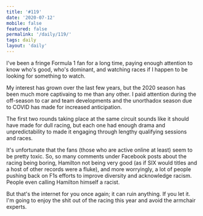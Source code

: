 ```yaml
---
title: '#119'
date: '2020-07-12'
mobile: false
featured: false
permalink: '/daily/119/'
tags: daily
layout: 'daily'
---
```


I've been a fringe Formula 1 fan for a long time, paying enough attention to know who's good, who's dominant, and watching races if I happen to be looking for something to watch.

My interest has grown over the last few years, but the 2020 season has been much more captivaing to me than any other. I paid attention during the off-season to car and team developments and the unorthadox season due to COVID has made for increased anticipation.

The first two rounds taking place at the same circuit sounds like it should have made for dull racing, but each one had enough drama and unpredictability to made it engaging through lengthy qualifying sessions and races.

It's unfortunate that the fans (those who are active online at least) seem to be pretty toxic. So, so many comments under Facebook posts about the racing being boring, Hamilton not being very good (as if SIX would titles and a host of other records were a fluke), and more worryingly, a lot of people pushing back on F1s efforts to improve diversity and acknowledge racism. People even calling Hamilton himself a racist.

But that's the internet for you once again; it can ruin anything. If you let it. I'm going to enjoy the shit out of the racing this year and avoid the armchair experts.
